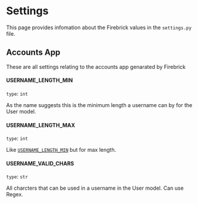 # Settings

This page provides infomation about the Firebrick values in the `settings.py` file. 


## Accounts App

These are all settings relating to the accounts app genarated by Firebrick

#### USERNAME_LENGTH_MIN

`type`: `int`

As the name suggests this is the minimum length a username can by for the User model.


#### USERNAME_LENGTH_MAX

`type`: `int`

Like [`USERNAME_LENGTH_MIN`](commands.md#username_length_min) but for max length.


#### USERNAME_VALID_CHARS

`type`: `str`

All charcters that can be used in a username in the User model. Can use Regex.